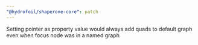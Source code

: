 ```yaml
---
"@hydrofoil/shaperone-core": patch
---
```


Setting pointer as property value would always add quads to default graph even when focus node was in a named graph
